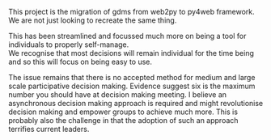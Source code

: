 This project is the migration of gdms from web2py to py4web framework.  
We are not just looking to recreate the same thing.  

This has been streamlined and focussed much more on being a tool for individuals to properly self-manage.  
We recognise that most decisions will remain individual for the time being and so this will focus on being easy to use. 

The issue remains that there is no accepted method for medium and large scale participative decision making.
Evidence suggest six is the maximum number you should have at decision making meeting. 
I believe an asynchronous decision making approach is required and might revolutionise decision making and empower groups
to achieve much more.  This is probably also the challenge in that the adoption of such an approach terrifies current
leaders.
